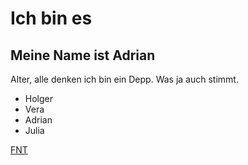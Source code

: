 # Ich bin es

## Meine Name ist Adrian

Alter, alle denken ich bin ein Depp. Was ja auch stimmt.

- Holger
- Vera
- Adrian
- Julia

[FNT](https://www.google.com?q=FortniteTracker)
